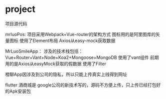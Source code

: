# project
项目源代码

mrluoPos:
项目采用Webpack+Vue-router的架构方式
图标用的是阿里图库的矢量图标
使用了Element布局
Axios从easy-mock获取数据

MrLuoSmileApp：
涉及的技术栈包括：Vue+Router+Vant+Node+Koa2+Mongoose+MongoDB
使用了vant组件
前期用的是Axios从easyMock获取的假数据
使用了Filter

橙聊App因涉及到公司的隐私，所以只能上传真实上线得到网址

flutter 酒商城是 google公司的新技术写的，源码不方便上传，只上传已经打包好的Apk安装包